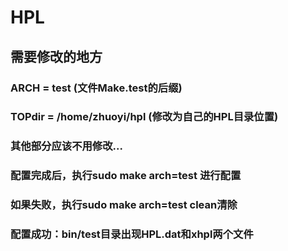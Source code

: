 # HPL
## 需要修改的地方
### ARCH         = test (文件Make.test的后缀)  
### TOPdir       = /home/zhuoyi/hpl (修改为自己的HPL目录位置)  
### 其他部分应该不用修改...  

### 配置完成后，执行sudo make arch=test 进行配置  
### 如果失败，执行sudo make arch=test clean清除  
### 配置成功：bin/test目录出现HPL.dat和xhpl两个文件  